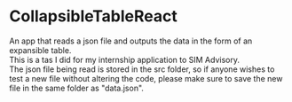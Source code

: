 # CollapsibleTableReact
An app that reads a json file and outputs the data in the form of an expansible table.  
This is a tas I did for my internship application to SIM Advisory.  
The json file being read is stored in the src folder, so if anyone wishes to test a new file without altering the code, please make sure to save the new file in the same folder as "data.json".
